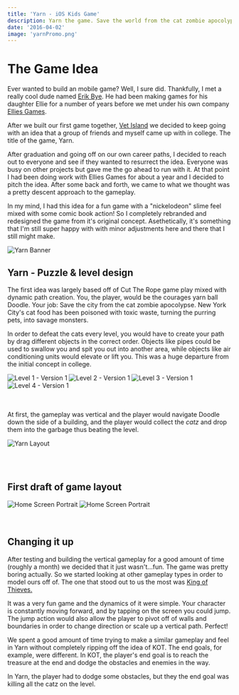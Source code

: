 ```yaml
---
title: 'Yarn - iOS Kids Game'
description: Yarn the game. Save the world from the cat zombie apocolypse.
date: '2016-04-02'
image: 'yarnPromo.png'
---
```


# The Game Idea

Ever wanted to build an mobile game? Well, I sure did. Thankfully, I met a really cool dude named [Erik Bye](https://twitter.com/madclouds?lang=en). He had been making games for his daughter Ellie for a number of years before we met under his own company [Ellies Games](http://elliesgames.com/).

After we built our first game together, [Vet Island](http://www.vetisland.com) we decided to keep going with an idea that a group of friends and myself came up with in college. The title of the game, Yarn.

After graduation and going off on our own career paths, I decided to reach out to everyone and see if they wanted to resurrect the idea. Everyone was busy on other projects but gave me the go ahead to run with it. At that point I had been doing work with Ellies Games for about a year and I decided to pitch the idea. After some back and forth, we came to what we thought was a pretty descent approach to the gameplay.

In my mind, I had this idea for a fun game with a "nickelodeon" slime feel mixed with some comic book action! So I completely rebranded and redesigned the game from it's original concept. Asethetically, it's something that I'm still super happy with with minor adjustments here and there that I still might make.

![Yarn Banner](yarnBanner.png)

## Yarn - Puzzle & level design

The first idea was largely based off of Cut The Rope game play mixed with dynamic path creation. You, the player, would be the courages yarn ball Doodle. Your job: Save the city from the cat zombie apocolypse. New York City's cat food has been poisoned with toxic waste, turning the purring pets, into savage monsters.

In order to defeat the cats every level, you would have to create your path by drag different objects in the correct order. Objects like pipes could be used to swallow you and spit you out into another area, while objects like air conditioning units would elevate or lift you. This was a huge departure from the initial concept in college.

<div class="blog-image--grid">
<img src="level-1.png" alt="Level 1 - Version 1"/>
<img src="level-2.png" alt="Level 2 - Version 1"/>
<img src="level-3.png" alt="Level 3 - Version 1"/>
<img src="level-4.png" alt="Level 4 - Version 1"/>
</div>
<br/>
<br/>

At first, the gameplay was vertical and the player would navigate Doodle down the side of a building, and the player would collect the _catz_ and drop them into the garbage thus beating the level.

![Yarn Layout](layout.jpg)

<br/>
<br/>

## First draft of game layout

<div class="blog-image--grid">
<img src="home-screen-portrait.png" alt="Home Screen Portrait"/>
<img src="demo.gif" alt="Home Screen Portrait"/>
</div>

<br/>
<br/>

## Changing it up

After testing and building the vertical gameplay for a good amount of time (roughly a month) we decided that it just wasn't...fun. The game was pretty boring actually. So we started looking at other gameplay types in order to model ours off of. The one that stood out to us the most was [King of Thieves.](https://www.zeptolab.com/games/king_of_thieves)

It was a very fun game and the dynamics of it were simple. Your character is constantly moving forward, and by tapping on the screen you could jump. The jump action would also allow the player to pivot off of walls and boundaries in order to change direction or scale up a vertical path. Perfect!

We spent a good amount of time trying to make a similar gameplay and feel in Yarn without completely ripping off the idea of KOT. The end goals, for example, were different. In KOT, the player's end goal is to reach the treasure at the end and dodge the obstacles and enemies in the way.

In Yarn, the player had to dodge some obstacles, but they the end goal was killing all the catz on the level.
